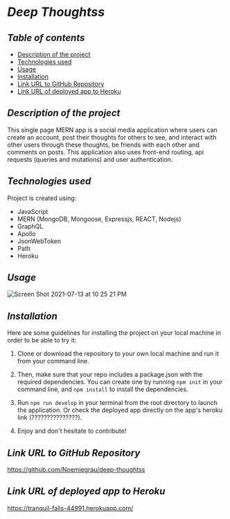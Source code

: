 # **_Deep Thoughtss_**

## **_Table of contents_**
* [Description of the project](#description-of-the-project)
* [Technologies used](#technologies-used)
* [Usage](#usage)
* [Installation](#installation)
* [Link URL to GitHub Repository](#link-URL-to-GitHub-repository)
* [Link URL of deployed app to Heroku](#link-URL-of-deployed-app-to-Heroku)

## **_Description of the project_**
This single page MERN app is a social media application where users can create an account, post their thoughts for others to see, and interact with other users through these thoughts, be friends with each other and comments on posts. This application also uses front-end routing, api requests (queries and mutations) and user authentication.

## **_Technologies used_**
Project is created using:
* JavaScript
* MERN (MongoDB, Mongoose, Expressjs, REACT, Nodejs)
* GraphQL
* Apollo
* JsonWebToken
* Path
* Heroku

## **_Usage_**
![Screen Shot 2021-07-13 at 10 25 21 PM](https://user-images.githubusercontent.com/78329298/125567486-0f4f9f20-8694-429e-911e-91e04f8c6825.png)

## **_Installation_**
Here are some guidelines for installing the project on your local machine in order to be able to try it:

1. Clone or download the repository to your own local machine and run it from your command line.

2. Then, make sure that your repo includes a package.json with the required dependencies. You can create one by running ```npm init``` in your command line, and ```npm install``` to install the dependencies.

3. Run ```npm run develop``` in your terminal from the root directory to launch the application. Or check the deployed app directly on the app's heroku link (???????????????).

4. Enjoy and don't hesitate to contribute!

## **_Link URL to GitHub Repository_**
https://github.com/Noemiegrau/deep-thoughtss

## **_Link URL of deployed app to Heroku_**
https://tranquil-falls-44991.herokuapp.com/
